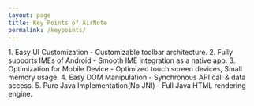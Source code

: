 ```yaml
---
layout: page
title: Key Points of AirNote
permalink: /keypoints/
---
```

<div id="box">
1. Easy UI Customization
- Customizable toolbar architecture.
2. Fully supports IMEs of Android
- Smooth IME integration as a native app.
3. Optimization for Mobile Device
- Optimized touch screen devices, Small memory usage.
4. Easy DOM Manipulation
- Synchronous API call & data access.
5. Pure Java Implementation(No JNI)
- Full Java HTML rendering engine.
</div>

